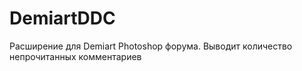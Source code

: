 # DemiartDDC
Расширение для Demiart Photoshop форума. Выводит количество непрочитанных комментариев
